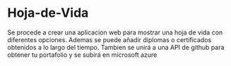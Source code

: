 # Hoja-de-Vida
Se procede a crear una aplicacion web para mostrar una hoja de vida con diferentes opciones. Ademas se puede añadir diplomas o certificados obtenidos a lo largo del tiempo. Tambien se unirá a una API de github para obtener tu portafolio y se subirá en microsoft azure

